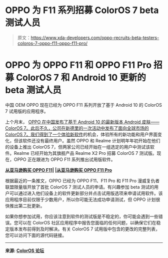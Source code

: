# OPPO 为 F11 系列招募 ColorOS 7 beta 测试人员

> 原文：<https://www.xda-developers.com/oppo-recruits-beta-testers-coloros-7-oppo-f11-oppo-f11-pro/>

# OPPO 为 OPPO F11 和 OPPO F11 Pro 招募 ColorOS 7 和 Android 10 更新的 beta 测试人员

中国 OEM OPPO 现在已经为 OPPO F11 系列开放了基于 Android 10 的 ColorOS 7 试用版的应用程序。

上个月末， [OPPO 在中国发布了基于 Android 10 的最新版本 Android 皮肤——ColorOS 7。此后不久，](https://www.xda-developers.com/oppo-announces-coloros-7-based-android-10/)[公司在新德里的一次活动中发布了面向全球市场的 ColorOS 7。我们得到了一个](https://www.xda-developers.com/oppo-coloros-7-android-10-announced-global-markets/)[体验新软件](https://www.xda-developers.com/oppo-coloros-7-review/)的机会，体验所有的新功能和用户界面变化，但该软件还没有最终用户。虽然 OPPO 和 Realme 计划明年年初开始在他们的设备上推出 ColorOS 7，但两家公司已经开始在一组选定的用户中测试该软件。Realme 已经开始为其旗舰产品 Realme X2 Pro 招募 ColorOS 7 测试版。现在，OPPO 正在跟进为 OPPO F11 系列推出试用版软件。

**[从亚马逊购买 OPPO F11](https://www.amazon.in/Fluorite-Purple-Storage-Additional-Exchange/dp/B07PTLD8P9/ref=pd_sbs_107_t_0/259-8565520-6342267?_encoding=UTF8&pd_rd_i=B07PTLD8P9&pd_rd_r=08422ea7-ba69-4ac3-870e-73774fd40de4&pd_rd_w=l6iMz&pd_rd_wg=wFiKe&pf_rd_p=21bbdc4d-873b-48c5-a88a-70e643377944&pf_rd_r=GRPTTX4R7MH2TJ712NSC&psc=1&refRID=GRPTTX4R7MH2TJ712NSC/?tag=xdaportalin-21)| |[从亚马逊购买 OPPO F11 Pro](https://www.amazon.in/Thunder-Storage-Additional-Exchange-Offers/dp/B07PSHLRJ9/ref=pd_sbs_107_t_0/259-8565520-6342267?_encoding=UTF8&pd_rd_i=B07PSHLRJ9&pd_rd_r=e7280745-0520-4183-b684-2b4633165270&pd_rd_w=squUI&pd_rd_wg=UnLGN&pf_rd_p=21bbdc4d-873b-48c5-a88a-70e643377944&pf_rd_r=MQYXXAGVMW64QSEVZE0D&psc=1&refRID=MQYXXAGVMW64QSEVZE0D/?tag=xdaportalin-21)**

根据最近的一条推文，OPPO 已经为 OPPO F11、F11 Pro 和 F11 Pro 漫威复仇者联盟限量版开放了首批 ColorOS 7 测试人员的申请。有兴趣参加 beta 测试的用户可以通过进入他们设备上的软件更新部分并点击试用版选项来申请试用软件。该应用程序目前仅限于少数用户，所以你可能无法成功申请测试，但 OPPO 计划很快推出第二批更新。

如果你想参加试用，你应该注意到软件的测试版是不稳定的，你可能会遇到一些错误。您可以在 ColorOS 社区应用程序中报告您面临的任何问题，以确保它们在稳定版本发布前得到及时解决。有关 ColorOS 7 试用版中包含的更改的完整列表，您可以访问下面的源代码链接。

* * *

**来源: [ColorOS 论坛](https://community.coloros.com/thread-25236-1-1.html)**